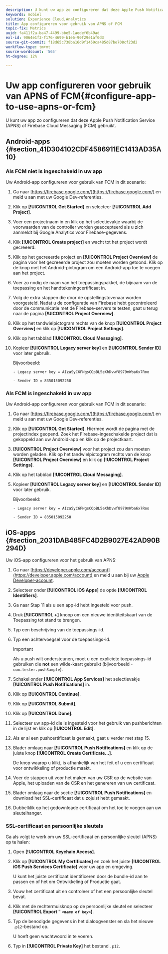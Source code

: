 ```yaml
---
description: U kunt uw app zo configureren dat deze Apple Push Notification Service (APNS) of Firebase Cloud Messaging (FCM) gebruikt.
keywords: mobiel
solution: Experience Cloud,Analytics
title: App configureren voor gebruik van APNS of FCM
topic-fix: Metrics
uuid: fa411f2a-ba47-4499-bbe5-1aedef6b49ad
exl-id: 9064e1f3-f176-4699-b1e6-90f29e1af0d3
source-git-commit: f18d65c738ba16d9f1459ca485d87be708cf23d2
workflow-type: tm+mt
source-wordcount: '565'
ht-degree: 12%

---
```


# Uw app configureren voor gebruik van APNS of FCM{#configure-app-to-use-apns-or-fcm}

U kunt uw app zo configureren dat deze Apple Push Notification Service (APNS) of Firebase Cloud Messaging (FCM) gebruikt.

## Android-apps {#section_41D304102CDF4586911EC1413AD35A10}

### Als FCM niet is ingeschakeld in uw app

Uw Android-app configureren voor gebruik van FCM in dit scenario:

1. Ga naar [https://firebase.google.com/](https://firebase.google.com/) en meld u aan met uw Google Dev-referenties.

1. Klik op **[!UICONTROL Get Started]** en selecteer **[!UICONTROL Add Project]**.

1. Voer een projectnaam in en klik op het selectievakje waarbij de voorwaarden van de controller worden geaccepteerd als u zich aanmeldt bij Google Analytics voor Firebase-gegevens.

1. Klik **[!UICONTROL Create project]** en wacht tot het project wordt gecreeerd.

1. Klik op het gecreeerde project en **[!UICONTROL Project Overview]** de pagina voor het gecreeerde project zou moeten worden getoond. Klik op de knop met het Android-pictogram om een Android-app toe te voegen aan het project.

1. Voer zo nodig de naam van het toepassingspakket, de bijnaam van de toepassing en het handtekeningcertificaat in.

1. Volg de extra stappen die door de opstellingstovenaar worden voorgesteld. Nadat u de configuratie van Firebase hebt gecontroleerd door de communicatie met de Firebase-servers te testen, gaat u terug naar de pagina **[!UICONTROL Project Overview]**.

1. Klik op het tandwielpictogram rechts van de knop **[!UICONTROL Project Overview]** en klik op **[!UICONTROL Project Settings]**.

1. Klik op het tabblad **[!UICONTROL Cloud Messaging]**.

1. Kopieer **[!UICONTROL Legacy server key]** en **[!UICONTROL Sender ID]** voor later gebruik.

   Bijvoorbeeld:

   ```
   - Legacy server key = AIzaSyC6FNgsCOpBL5eXhDvwf8979mWba6x7Roo
   ```

   ```
   - Sender ID = 835015092250
   ```

### Als FCM is ingeschakeld in uw app

Uw Android-app configureren voor gebruik van FCM in dit scenario:

1. Ga naar [https://firebase.google.com/](https://firebase.google.com/) en meld u aan met uw Google Dev-referenties.

1. Klik op **[!UICONTROL Get Started]**. Hiermee wordt de pagina met de projectindex geopend. Zoek het Firebase-ingeschakelde project dat is gekoppeld aan uw Android-app en klik op de projectkaart.

1. **[!UICONTROL Project Overview]** voor het project zou dan moeten worden geladen. Klik op het tandwielpictogram rechts van de knop **[!UICONTROL Project Overview]** en klik op **[!UICONTROL Project Settings]**.

1. Klik op het tabblad **[!UICONTROL Cloud Messaging]**.

1. Kopieer **[!UICONTROL Legacy server key]** en **[!UICONTROL Sender ID]** voor later gebruik.

   Bijvoorbeeld:

   ```
   - Legacy server key = AIzaSyC6FNgsCOpBL5eXhDvwf8979mWba6x7Roo
   ```

   ```
   - Sender ID = 835015092250
   ```



## iOS-apps {#section_2031DAB485FC4D2B9027E42AD90B294D}

Uw iOS-app configureren voor het gebruik van APNS:

1. Ga naar [https://developer.apple.com/account](https://developer.apple.com/account) en meld u aan bij uw [Apple Developer-account](https://developer.apple.com/account).
1. Selecteer onder **[!UICONTROL iOS Apps]** de optie **[!UICONTROL Identifiers]**.
1. Ga naar Stap 11 als u een app-id hebt ingesteld voor push.
1. Druk **[!UICONTROL +]** knoop om een nieuwe identiteitskaart van de Toepassing tot stand te brengen.
1. Typ een beschrijving van de toepassings-id.
1. Typ een achtervoegsel voor de toepassings-id.

   >[!IMPORTANT]
   >
   >Als u push wilt ondersteunen, moet u een expliciete toepassings-id gebruiken die **not** een wilde-kaart gebruikt (bijvoorbeeld `- com.tester.pushSample`).

1. Schakel onder **[!UICONTROL App Services]** het selectievakje **[!UICONTROL Push Notifications]** in.
1. Klik op **[!UICONTROL Continue]**.
1. Klik op **[!UICONTROL Submit]**.
1. Klik op **[!UICONTROL Done]**.
1. Selecteer uw app-id die is ingesteld voor het gebruik van pushberichten in de lijst en klik op **[!UICONTROL Edit]**.
1. Als er al een pushcertificaat is gemaakt, gaat u verder met stap 15.
1. Blader omlaag naar **[!UICONTROL Push Notifications]** en klik op de juiste knop **[!UICONTROL Create Certificate...]**.

   De knop waarop u klikt, is afhankelijk van het feit of u een certificaat voor ontwikkeling of productie maakt.
1. Voer de stappen uit voor het maken van uw CSR op de website van Apple, het uploaden van de CSR en het genereren van uw certificaat.
1. Blader omlaag naar de sectie **[!UICONTROL Push Notifications]** en download het SSL-certificaat dat u zojuist hebt gemaakt.
1. Dubbelklik op het gedownloade certificaat om het toe te voegen aan uw sleutelhanger.

### SSL-certificaat en persoonlijke sleutels

Ga als volgt te werk om uw SSL-certificaat en persoonlijke sleutel (APNS) op te halen:

1. Open **[!UICONTROL Keychain Access]**.
1. Klik op **[!UICONTROL My Certificates]** en zoek het juiste **[!UICONTROL iOS Push Services Certificate]** voor uw app en omgeving.

   U kunt het juiste certificaat identificeren door de bundle-id aan te passen en of het om Ontwikkeling of Productie gaat.

1. Vouw het certificaat uit en controleer of het een persoonlijke sleutel bevat.
1. Klik met de rechtermuisknop op de persoonlijke sleutel en selecteer **[!UICONTROL  Export " *`<name of key>`*]**.
1. Typ de benodigde gegevens in het dialoogvenster en sla het nieuwe `.p12`-bestand op.

   U hoeft geen wachtwoord in te voeren.

1. Typ in **[!UICONTROL Private Key]** het bestand `.p12`.
